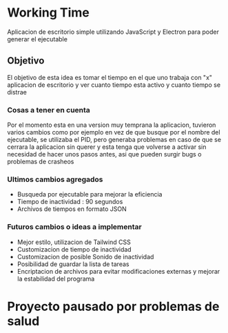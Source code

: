 # Working Time

Aplicacion de escritorio simple utilizando JavaScript y Electron para poder generar el ejecutable

## Objetivo

El objetivo de esta idea es tomar el tiempo en el que uno trabaja con "x" aplicacion de escritorio y ver cuanto tiempo esta activo y cuanto tiempo se distrae

### Cosas a tener en cuenta

Por el momento esta en una version muy temprana la aplicacion, tuvieron varios cambios como por ejemplo en vez de que busque por el nombre del ejecutable, se utilizaba el PID, pero generaba problemas en caso de que se cerrara la aplicacion sin querer y esta tenga que volverse a activar sin necesidad de hacer unos pasos antes, asi que pueden surgir bugs o problemas de crasheos

### Ultimos cambios agregados

* Busqueda por ejecutable para mejorar la eficiencia
* Tiempo de inactividad : 90 segundos
* Archivos de tiempos en formato JSON


### Futuros cambios o ideas a implementar

* Mejor estilo, utilizacion de Tailwind CSS
* Customizacion de tiempo de inactividad
* Customizacion de posible Sonido de inactividad
* Posibilidad de guardar la lista de tareas
* Encriptacion de archivos para evitar modificaciones externas y mejorar la estabilidad del programa

# Proyecto pausado por problemas de salud
